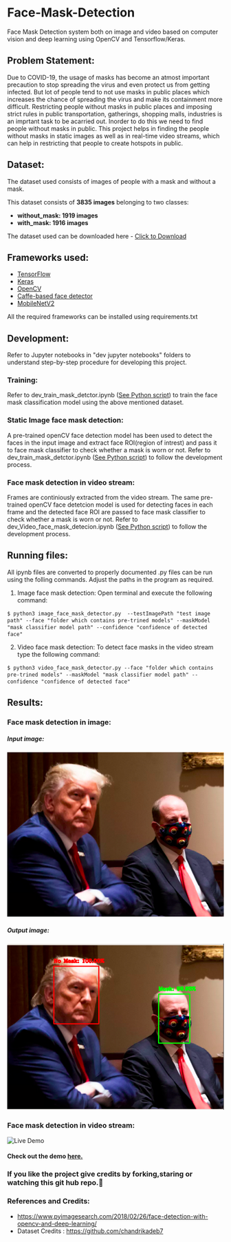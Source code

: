 # Face-Mask-Detection
Face Mask Detection system both on image and video based on computer vision and deep learning using OpenCV and Tensorflow/Keras.

## Problem Statement:
Due to COVID-19, the usage of masks has become an atmost important precaution to stop spreading the virus and even protect us from getting infected. But lot of people tend to not use masks in public places which increases the chance of spreading the virus and make its containment more difficult. Restricting people without masks in public places and imposing strict rules in public transportation, gatherings, shopping malls, industries is an imprtant task to be acarried out. Inorder to do this we need to find people without masks in public. This project helps in finding the people without masks in static images as well as in real-time video streams, which can help in restricting that people to create hotspots in public.

## Dataset:
The dataset used consists of images of people with a mask and without a mask.

This dataset consists of __3835 images__ belonging to two classes:
*	__without_mask: 1919 images__
*	__with_mask: 1916 images__

The dataset used can be downloaded here - [Click to Download](https://drive.google.com/drive/folders/1XDte2DL2Mf_hw4NsmGst7QtYoU7sMBVG?usp=sharing)



## Frameworks used:
- [TensorFlow](https://www.tensorflow.org/)
- [Keras](https://keras.io/)
- [OpenCV](https://opencv.org/)
- [Caffe-based face detector](https://caffe.berkeleyvision.org/)
- [MobileNetV2](https://arxiv.org/abs/1801.04381)

All the required frameworks can be installed using requirements.txt

## Development:

Refer to Jupyter notebooks in "dev jupyter notebooks" folders to understand step-by-step procedure for developing this project.

### Training:
Refer to dev_train_mask_detctor.ipynb ([See Python script](https://github.com/sai-teja-ponugoti/Face-Mask-Detection/blob/main/dev%20jupyter%20notebooks/dev_train_mask_detctor.ipynb)) to train the face mask classification model using the above mentioned dataset.

### Static Image face mask detection:
A pre-trained openCV face detection model has been used to detect the faces in the input image and extract face ROI(region of intrest) and pass it to face mask classifier to check whether a mask is worn or not. Refer to dev_train_mask_detctor.ipynb ([See Python script](https://github.com/sai-teja-ponugoti/Face-Mask-Detection/blob/main/dev%20jupyter%20notebooks/dev_train_mask_detctor.ipynb)) to follow the development process.

### Face mask detection in video stream:
Frames are continiously extracted from the video stream. The same pre-trained openCV face detetcion model is used for detecting faces in each frame and the detected face ROI are passed to face mask classifier to check whether a mask is worn or not. Refer to dev_Video_face_mask_detecion.ipynb ([See Python script](https://github.com/sai-teja-ponugoti/Face-Mask-Detection/blob/main/dev%20jupyter%20notebooks/dev_Video_face_mask_detecion.ipynb)) to follow the development process.

## Running files:
All ipynb files are converted to properly documented .py files can be run using the folling commands. Adjust the paths in the program as required.

1. Image face mask detection: Open terminal and execute the following command:
```
$ python3 image_face_mask_detector.py  --testImagePath "test image path" --face "folder which contains pre-trined models" --maskModel "mask classifier model path" --confidence "confidence of detected face"
```

2. Video face mask detection: To detect face masks in the video stream type the following command: 
```
$ python3 video_face_mask_detector.py --face "folder which contains pre-trined models" --maskModel "mask classifier model path" --confidence "confidence of detected face"
```

## Results:
### Face mask detection in image:

##### Input image: 
![](https://github.com/sai-teja-ponugoti/Face-Mask-Detection/blob/main/test_image.png)

##### Output image: 
![](https://github.com/sai-teja-ponugoti/Face-Mask-Detection/blob/main/output.png)

### Face mask detection in video stream:
![Live Demo](https://github.com/sai-teja-ponugoti/Face-Mask-Detection/blob/main/video_detection_demo.gif)

#### Check out the demo [here.](https://youtu.be/dN7FhmPzuxA)

### If you like the project give credits by forking,staring or watching this git hub repo.:slightly_smiling_face:


### References and Credits:
- https://www.pyimagesearch.com/2018/02/26/face-detection-with-opencv-and-deep-learning/
- Dataset Credits : https://github.com/chandrikadeb7 
